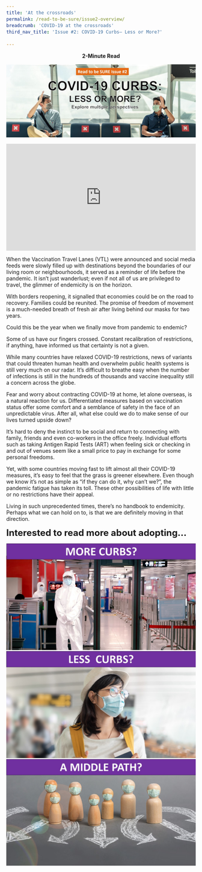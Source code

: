 ```yaml
---
title: 'At the crossroads'
permalink: /read-to-be-sure/issue2-overview/
breadcrumb: 'COVID-19 at the crossroads'
third_nav_title: 'Issue #2: COVID-19 Curbs— Less or More?'

---
```


<p align=center><b>2-Minute Read</b></p>

![](/images/rtbs2-masthead3.jpg)

<p>
<p>
<style>.embed-container { position: relative; padding-bottom: 56.25%; height: 0; overflow: hidden; max-width: 100%; } .embed-container iframe, .embed-container object, .embed-container embed { position: absolute; top: 0; left: 0; width: 100%; height: 100%; }</style><div class='embed-container'>
    <iframe width="560" height="315" src="https://www.youtube.com/embed/0qo0uPhR_Yk" title="YouTube video player" frameborder="0" allow="accelerometer; autoplay; clipboard-write; encrypted-media; gyroscope; picture-in-picture" allowfullscreen></iframe></div>



When the Vaccination Travel Lanes (VTL) were announced and social media feeds were slowly filled up with destinations beyond the boundaries of our living room or neighbourhoods, it served as a reminder of life before the pandemic. It isn’t just wanderlust; even if not all of us are privileged to travel, the glimmer of endemicity is on the horizon. 

<p> 

With borders reopening, it signalled that economies could be on the road to recovery. Families could be reunited. The promise of freedom of movement is a much-needed breath of fresh air after living behind our masks for two years.

<p> 

Could this be the year when we finally move from pandemic to endemic? 

 <p> 

Some of us have our fingers crossed. Constant recalibration of restrictions, if anything, have informed us that certainty is not a given. 

 <p> 

While many countries have relaxed COVID-19 restrictions, news of variants that could threaten human health and overwhelm public health systems is still very much on our radar. It’s difficult to breathe easy when the number of infections is still in the hundreds of thousands and vaccine inequality still a concern across the globe. 

 <p> 

Fear and worry about contracting COVID-19 at home, let alone overseas, is a natural reaction for us. Differentiated measures based on vaccination status offer some comfort and a semblance of safety in the face of an unpredictable virus. After all, what else could we do to make sense of our lives turned upside down?

 <p> 

It’s hard to deny the instinct to be social and return to connecting with family, friends and even co-workers in the office freely. Individual efforts such as taking Antigen Rapid Tests (ART) when feeling sick or checking in and out of venues seem like a small price to pay in exchange for some personal freedoms. 

 <p> 

Yet, with some countries moving fast to lift almost all their COVID-19 measures, it’s easy to feel that the grass is greener elsewhere. Even though we know it’s not as simple as “if they can do it, why can’t we?”, the pandemic fatigue has taken its toll. These other possibilities of life with little or no restrictions have their appeal. 

 <p> 

Living in such unprecedented times, there’s no handbook to endemicity. Perhaps what we can hold on to, is that we are definitely moving in that direction. 

 <p> 

<P>


<B> <font size=5>Interested to read more about adopting...</font></B>

<div>
<div class="row is-multiline">
    <div class="col is-one-third-desktop is-one-third-tablet">
<a href="/read-to-be-sure/issue2-more-curbs"><img src="/images/rtbs2-more-restrictions.jpg" alt="More restrictions"></a>
</div>
    <div class="col is-one-third-desktop is-one-third-tablet">
<a href="/read-to-be-sure/issue2-less-curbs/"><img src="/images/rtbs2-less-restrictions.jpg" alt="Less restrictions"></a>
</div>
    <div class="col is-one-third-desktop is-one-third-tablet">
<a href="/read-to-be-sure/issue2-middle-path/"><img src="/images/rtbs2-middle-path.jpg" alt="More restrictions"></a>
</div>
    </div>	
</div>



